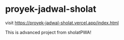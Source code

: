 # proyek-jadwal-sholat
visit https://proyek-jadwal-sholat.vercel.app/index.html

This is advanced project from sholatPWA!
